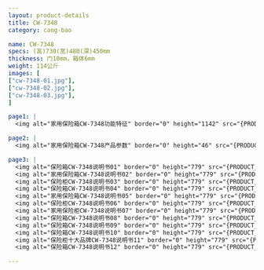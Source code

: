 ```yaml
---
layout: product-details
title: CW-7348
category: cang-bao

name: CW-7348
specs: (高)730(宽)480(深)450mm
thickness: 门10mm，箱体6mm
weight: 114公斤
images: [
["cw-7348-01.jpg"],
["cw-7348-02.jpg"],
["cw-7348-03.jpg"],
]

page1: |
  <img alt="家用保险箱CW-7348功能特征" border="0" height="1142" src="{PRODUCT_IMAGES}products/cw-gn.jpg" width="538" />

page2: |
  <img alt="家用保险箱CW-7348产品参数" border="0" height="46" src="{PRODUCT_IMAGES}products/cw-cpcs.jpg" width="538" />

page3: |
  <img alt="保险箱CW-7348说明书01" border="0" height="779" src="{PRODUCT_IMAGES}products/jgs-sm01.jpg" width="528" /><br />
  <img alt="家用保险箱CW-7348说明书02" border="0" height="779" src="{PRODUCT_IMAGES}products/jgs-sm02.jpg" width="528" /><br />
  <img alt="保险柜CW-7348说明书03" border="0" height="779" src="{PRODUCT_IMAGES}products/jgs-sm03.jpg" width="528" /><br />
  <img alt="保险箱CW-7348说明书04" border="0" height="779" src="{PRODUCT_IMAGES}products/jgs-sm04.jpg" width="528" /><br />
  <img alt="家用保险箱CW-7348说明书05" border="0" height="779" src="{PRODUCT_IMAGES}products/jgs-sm05.jpg" width="528" /><br />
  <img alt="保险柜CW-7348说明书06" border="0" height="779" src="{PRODUCT_IMAGES}products/jgs-sm06.jpg" width="528" /><br />
  <img alt="家用保险柜CW-7348说明书07" border="0" height="779" src="{PRODUCT_IMAGES}products/jgs-sm07.jpg" width="528" /><br />
  <img alt="保险箱CW-7348说明书08" border="0" height="779" src="{PRODUCT_IMAGES}products/jgs-sm08.jpg" width="528" /><br />
  <img alt="保险箱CW-7348说明书09" border="0" height="779" src="{PRODUCT_IMAGES}products/jgs-sm09.jpg" width="528" /><br />
  <img alt="保险箱CW-7348说明书10" border="0" height="779" src="{PRODUCT_IMAGES}products/jgs-sm10.jpg" width="528" /><br />
  <img alt="保险柜十大品牌CW-7348说明书11" border="0" height="779" src="{PRODUCT_IMAGES}products/jgs-sm11.jpg" width="528" /><br />
  <img alt="保险箱CW-7348说明书12" border="0" height="779" src="{PRODUCT_IMAGES}products/jgs-sm12.jpg" width="528" />

---
```

